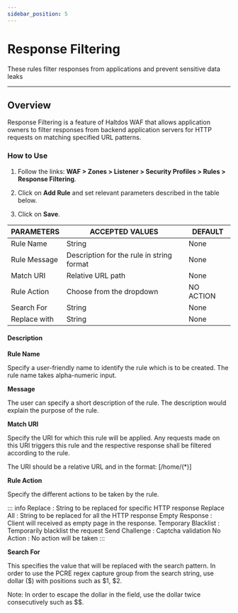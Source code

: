 ```yaml
---
sidebar_position: 5
---
```


# Response Filtering

These rules filter responses from applications and prevent sensitive data leaks

---

## Overview

Response Filtering is a feature of Haltdos WAF that allows application owners to filter responses from backend application servers for HTTP requests on matching specified URL patterns.

### How to Use

1. Follow the links: **WAF > Zones > Listener > Security Profiles > Rules > Response Filtering**.

2. Click on **Add Rule** and set relevant parameters described in the table below.

3. Click on **Save**.

| PARAMETERS   | ACCEPTED VALUES                           | DEFAULT   |
|--------------|-------------------------------------------|-----------|
| Rule Name    | String                                    | None      |
| Rule Message | Description for the rule in string format | None      |
| Match URI    | Relative URL path                         | None      |
| Rule Action  | Choose from the dropdown                  | NO ACTION |
| Search For   | String                                    | None      |
| Replace with | String                                    | None      |

#### Description

**Rule Name**

Specify a user-friendly name to identify the rule which is to be created. The rule name takes alpha-numeric input.

**Message**

The user can specify a short description of the rule. The description would explain the purpose of the rule.

**Match URI**

Specify the URI for which this rule will be applied. Any requests made on this URI triggers this rule and the respective response shall be filtered according to the rule.

The URI should be a relative URL and in the format: [/home/(*)]

**Rule Action**

Specify the different actions to be taken by the rule.

::: info
Replace : String to be replaced for specific HTTP response
Replace All : String to be replaced for all the HTTP response
Empty Response : Client will received as empty page in the response.
Temporary Blacklist : Temporarily blacklist the request 
Send Challenge : Captcha validation 
No Action : No action will be taken
:::

**Search For**

This specifies the value that will be replaced with the search pattern. In order to use the PCRE regex capture group from the search string, use dollar ($) with positions such as $1, $2. 

Note: In order to escape the dollar in the field, use the dollar twice consecutively such as $$.
